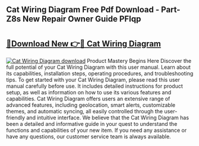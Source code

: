 ## Cat Wiring Diagram Free Pdf Download - Part-Z8s New Repair Owner Guide PFIqp

# <h2><a href="http://dfkbzx.blite.top/?on=Cat+Wiring+Diagram">🔗Download New 👉🔴 Cat Wiring Diagram</a></h2>

[![Cat Wiring Diagram download](https://i.imgur.com/lujVjoI.png)](http://dfkbzx.blite.top/?on=Cat+Wiring+Diagram)
Product Mastery Begins Here Discover the full potential of your Cat Wiring Diagram with this user manual. Learn about its capabilities, installation steps, operating procedures, and troubleshooting tips. To get started with your Cat Wiring Diagram, please read this user manual carefully before use. It includes detailed instructions for product setup, as well as information on how to use its various features and capabilities. Cat Wiring Diagram offers users an extensive range of advanced features, including geolocation, smart alerts, customizable themes, and automatic syncing, all easily controlled through the user-friendly and intuitive interface. We believe that the Cat Wiring Diagram has been a detailed and informative guide in your quest to understand the functions and capabilities of your new item. If you need any assistance or have any questions, our customer service team is always available.
